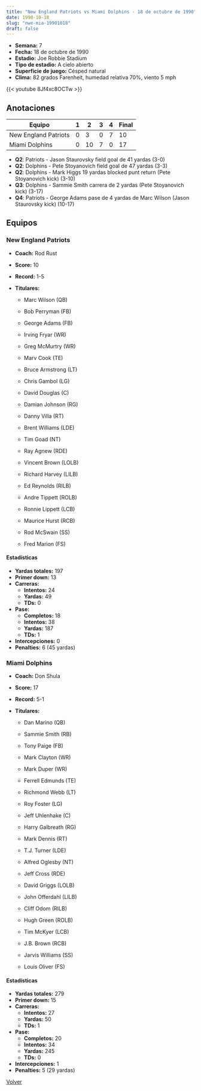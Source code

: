 ```yaml
---
title: "New England Patriots vs Miami Dolphins - 18 de octubre de 1990"
date: 1990-10-18
slug: "nwe-mia-19901018"
draft: false
---
```


- **Semana:** 7
- **Fecha:** 18 de octubre de 1990
- **Estadio:** Joe Robbie Stadium
- **Tipo de estadio:** A cielo abierto
- **Superficie de juego:** Césped natural
- **Clima:** 82 grados Farenheit, humedad relativa 70%, viento 5 mph


{{< youtube 8Jf4xc8OCTw >}}


## Anotaciones
| Equipo | 1 | 2 | 3 | 4 | Final |
|--------|---|---|---|---|-------|
| New England Patriots  | 0 | 3 | 0 | 7  | 10 |
| Miami Dolphins  | 0 | 10 | 7 | 0  | 17 |
- **Q2**: Patriots - Jason Staurovsky field goal de 41 yardas (3-0)
- **Q2**: Dolphins - Pete Stoyanovich field goal de 47 yardas (3-3)
- **Q2**: Dolphins - Mark Higgs 19 yardas blocked punt return (Pete Stoyanovich kick) (3-10)
- **Q3**: Dolphins - Sammie Smith carrera de 2 yardas (Pete Stoyanovich kick) (3-17)
- **Q4**: Patriots - George Adams pase de 4 yardas de Marc Wilson (Jason Staurovsky kick) (10-17)


## Equipos


### New England Patriots
* **Coach:** Rod Rust
* **Score:** 10
* **Record:** 1-5
* **Titulares:** 

  * Marc Wilson (QB) 

  * Bob Perryman (FB) 

  * George Adams (FB) 

  * Irving Fryar (WR) 

  * Greg McMurtry (WR) 

  * Marv Cook (TE) 

  * Bruce Armstrong (LT) 

  * Chris Gambol (LG) 

  * David Douglas (C) 

  * Damian Johnson (RG) 

  * Danny Villa (RT) 

  * Brent Williams (LDE) 

  * Tim Goad (NT) 

  * Ray Agnew (RDE) 

  * Vincent Brown (LOLB) 

  * Richard Harvey (LILB) 

  * Ed Reynolds (RILB) 

  * Andre Tippett (ROLB) 

  * Ronnie Lippett (LCB) 

  * Maurice Hurst (RCB) 

  * Rod McSwain (SS) 

  * Fred Marion (FS) 

#### Estadísticas
* **Yardas totales:** 197
* **Primer down:** 13
* **Carreras:**
  * **Intentos:** 24
  * **Yardas:** 49
  * **TDs:** 0
* **Pase:**
  * **Completos:** 18
  * **Intentos:** 38
  * **Yardas:** 187
  * **TDs:** 1
* **Intercepciones:** 0
* **Penalties:** 6 (45 yardas)

### Miami Dolphins
* **Coach:** Don Shula
* **Score:** 17
* **Record:** 5-1
* **Titulares:** 

  * Dan Marino (QB) 

  * Sammie Smith (RB) 

  * Tony Paige (FB) 

  * Mark Clayton (WR) 

  * Mark Duper (WR) 

  * Ferrell Edmunds (TE) 

  * Richmond Webb (LT) 

  * Roy Foster (LG) 

  * Jeff Uhlenhake (C) 

  * Harry Galbreath (RG) 

  * Mark Dennis (RT) 

  * T.J. Turner (LDE) 

  * Alfred Oglesby (NT) 

  * Jeff Cross (RDE) 

  * David Griggs (LOLB) 

  * John Offerdahl (LILB) 

  * Cliff Odom (RILB) 

  * Hugh Green (ROLB) 

  * Tim McKyer (LCB) 

  * J.B. Brown (RCB) 

  * Jarvis Williams (SS) 

  * Louis Oliver (FS) 

#### Estadísticas
* **Yardas totales:** 279
* **Primer down:** 15
* **Carreras:**
  * **Intentos:** 27
  * **Yardas:** 50
  * **TDs:** 1
* **Pase:**
  * **Completos:** 20
  * **Intentos:** 34
  * **Yardas:** 245
  * **TDs:** 0
* **Intercepciones:** 1
* **Penalties:** 5 (29 yardas)


[Volver](/historia/1990)

